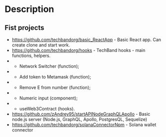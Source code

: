 # Description

## Fist projects
- https://github.com/techbandorg/basic_ReactApp - Basic React app. Can create clone and start work.
- https://github.com/techbandorg/hooks - TechBand hooks - main functions, helpers.
- - Network Switcher (function);
- - Add token to Metamask (function);
- - Remove E from number (function);
- - Numeric input (component);
- - useWeb3Contract (hooks).
- https://github.com/zAndrey95/startAPINodeGraphQLApollo - Basic node.js server (Node.js, GraphQL, Apollo, PostgresQL, Sequelize)
- https://github.com/techbandorg/solanaConnectorNpm - Solana wallet connector


